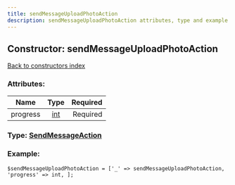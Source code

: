 ```yaml
---
title: sendMessageUploadPhotoAction
description: sendMessageUploadPhotoAction attributes, type and example
---
```

## Constructor: sendMessageUploadPhotoAction  
[Back to constructors index](index.md)



### Attributes:

| Name     |    Type       | Required |
|----------|:-------------:|---------:|
|progress|[int](../types/int.md) | Required|



### Type: [SendMessageAction](../types/SendMessageAction.md)


### Example:

```
$sendMessageUploadPhotoAction = ['_' => sendMessageUploadPhotoAction, 'progress' => int, ];
```
